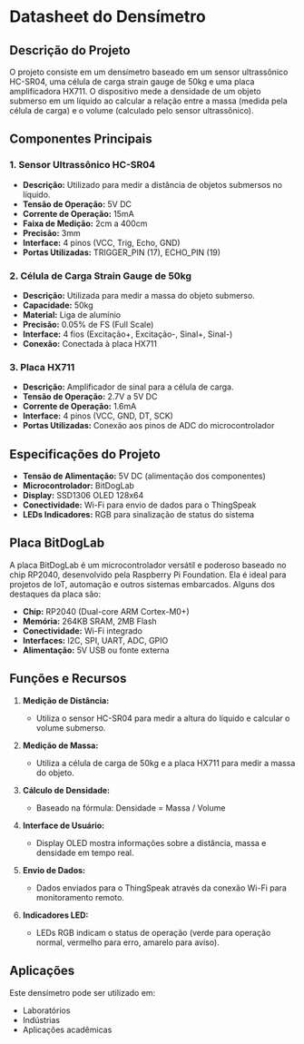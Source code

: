 # Datasheet do Densímetro

## Descrição do Projeto
O projeto consiste em um densímetro baseado em um sensor ultrassônico HC-SR04, uma célula de carga strain gauge de 50kg e uma placa amplificadora HX711. O dispositivo mede a densidade de um objeto submerso em um líquido ao calcular a relação entre a massa (medida pela célula de carga) e o volume (calculado pelo sensor ultrassônico).

## Componentes Principais
### 1. Sensor Ultrassônico HC-SR04
- **Descrição:** Utilizado para medir a distância de objetos submersos no líquido.
- **Tensão de Operação:** 5V DC
- **Corrente de Operação:** 15mA
- **Faixa de Medição:** 2cm a 400cm
- **Precisão:** 3mm
- **Interface:** 4 pinos (VCC, Trig, Echo, GND)
- **Portas Utilizadas:** TRIGGER_PIN (17), ECHO_PIN (19)

### 2. Célula de Carga Strain Gauge de 50kg
- **Descrição:** Utilizada para medir a massa do objeto submerso.
- **Capacidade:** 50kg
- **Material:** Liga de alumínio
- **Precisão:** 0.05% de FS (Full Scale)
- **Interface:** 4 fios (Excitação+, Excitação-, Sinal+, Sinal-)
- **Conexão:** Conectada à placa HX711

### 3. Placa HX711
- **Descrição:** Amplificador de sinal para a célula de carga.
- **Tensão de Operação:** 2.7V a 5V DC
- **Corrente de Operação:** 1.6mA
- **Interface:** 4 pinos (VCC, GND, DT, SCK)
- **Portas Utilizadas:** Conexão aos pinos de ADC do microcontrolador

## Especificações do Projeto
- **Tensão de Alimentação:** 5V DC (alimentação dos componentes)
- **Microcontrolador:** BitDogLab
- **Display:** SSD1306 OLED 128x64
- **Conectividade:** Wi-Fi para envio de dados para o ThingSpeak
- **LEDs Indicadores:** RGB para sinalização de status do sistema

## Placa BitDogLab
A placa BitDogLab é um microcontrolador versátil e poderoso baseado no chip RP2040, desenvolvido pela Raspberry Pi Foundation. Ela é ideal para projetos de IoT, automação e outros sistemas embarcados. Alguns dos destaques da placa são:
- **Chip:** RP2040 (Dual-core ARM Cortex-M0+)
- **Memória:** 264KB SRAM, 2MB Flash
- **Conectividade:** Wi-Fi integrado
- **Interfaces:** I2C, SPI, UART, ADC, GPIO
- **Alimentação:** 5V USB ou fonte externa

## Funções e Recursos
1. **Medição de Distância:**
   - Utiliza o sensor HC-SR04 para medir a altura do líquido e calcular o volume submerso.

2. **Medição de Massa:**
   - Utiliza a célula de carga de 50kg e a placa HX711 para medir a massa do objeto.

3. **Cálculo de Densidade:**
   - Baseado na fórmula: Densidade = Massa / Volume

4. **Interface de Usuário:**
   - Display OLED mostra informações sobre a distância, massa e densidade em tempo real.

5. **Envio de Dados:**
   - Dados enviados para o ThingSpeak através da conexão Wi-Fi para monitoramento remoto.

6. **Indicadores LED:**
   - LEDs RGB indicam o status de operação (verde para operação normal, vermelho para erro, amarelo para aviso).

## Aplicações
Este densímetro pode ser utilizado em:
- Laboratórios
- Indústrias
- Aplicações acadêmicas
